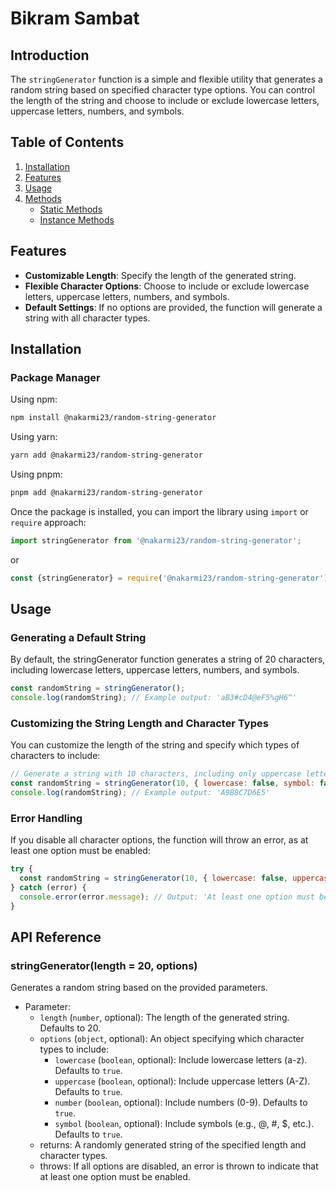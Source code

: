 # Bikram Sambat

## Introduction

The `stringGenerator` function is a simple and flexible utility that generates a random string based on specified character type options. You can control the length of the string and choose to include or exclude lowercase letters, uppercase letters, numbers, and symbols.

## Table of Contents

1. [Installation](#installation)
2. [Features](#features)
3. [Usage](#usage)
4. [Methods](#methods)
   - [Static Methods](#static-methods)
   - [Instance Methods](#instance-methods)

## Features

- **Customizable Length**: Specify the length of the generated string.
- **Flexible Character Options**: Choose to include or exclude lowercase letters, uppercase letters, numbers, and symbols.
- **Default Settings**: If no options are provided, the function will generate a string with all character types.

## Installation

### Package Manager

Using npm:

```bash
npm install @nakarmi23/random-string-generator
```

Using yarn:

```bash
yarn add @nakarmi23/random-string-generator
```

Using pnpm:

```bash
pnpm add @nakarmi23/random-string-generator
```

Once the package is installed, you can import the library using `import` or `require` approach:

```typescript
import stringGenerator from '@nakarmi23/random-string-generator';
```

or

```typescript
const {stringGenerator} = require('@nakarmi23/random-string-generator');
```

## Usage

### Generating a Default String
By default, the stringGenerator function generates a string of 20 characters, including lowercase letters, uppercase letters, numbers, and symbols.

```javascript
const randomString = stringGenerator();
console.log(randomString); // Example output: 'aB3#cD4@eF5%gH6^'
```

### Customizing the String Length and Character Types
You can customize the length of the string and specify which types of characters to include:

```javascript
// Generate a string with 10 characters, including only uppercase letters and numbers.
const randomString = stringGenerator(10, { lowercase: false, symbol: false });
console.log(randomString); // Example output: 'A9B8C7D6E5'
```

### Error Handling
If you disable all character options, the function will throw an error, as at least one option must be enabled:

```javascript
try {
  const randomString = stringGenerator(10, { lowercase: false, uppercase: false, number: false, symbol: false });
} catch (error) {
  console.error(error.message); // Output: 'At least one option must be enabled'
}
```

## API Reference

### stringGenerator(length = 20, options)
Generates a random string based on the provided parameters.
- Parameter:
  - `length` (`number`, optional): The length of the generated string. Defaults to 20.
  - `options` (`object`, optional): An object specifying which character types to include:
    - `lowercase` (`boolean`, optional): Include lowercase letters (a-z). Defaults to `true`.
    - `uppercase` (`boolean`, optional): Include uppercase letters (A-Z). Defaults to `true`.
    - `number` (`boolean`, optional): Include numbers (0-9). Defaults to `true`.
    - `symbol` (`boolean`, optional): Include symbols (e.g., @, #, $, etc.). Defaults to `true`.
  - returns: A randomly generated string of the specified length and character types.
  - throws: If all options are disabled, an error is thrown to indicate that at least one option must be enabled.